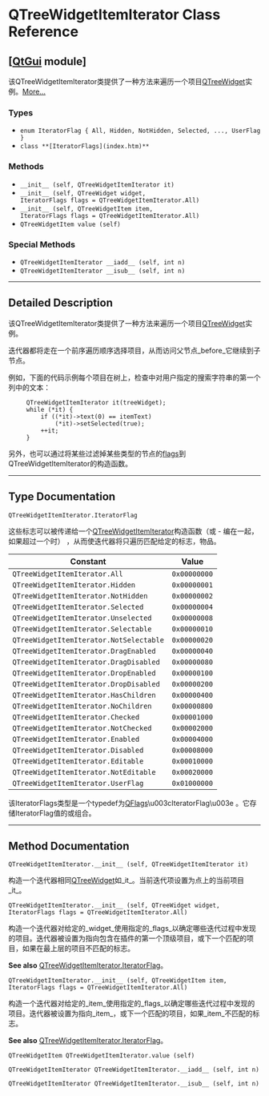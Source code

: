 # QTreeWidgetItemIterator Class Reference

## [[QtGui](index.htm) module]

该QTreeWidgetItemIterator类提供了一种方法来遍历一个项目[QTreeWidget](qtreewidget.html)实例。[More...](#details)

### Types

*   `enum IteratorFlag { All, Hidden, NotHidden, Selected, ..., UserFlag }`
*   `class **[IteratorFlags](index.htm)**`

### Methods

*   `__init__ (self, QTreeWidgetItemIterator it)`
*   `__init__ (self, QTreeWidget widget, IteratorFlags flags = QTreeWidgetItemIterator.All)`
*   `__init__ (self, QTreeWidgetItem item, IteratorFlags flags = QTreeWidgetItemIterator.All)`
*   `QTreeWidgetItem value (self)`

### Special Methods

*   `QTreeWidgetItemIterator __iadd__ (self, int n)`
*   `QTreeWidgetItemIterator __isub__ (self, int n)`

* * *

## Detailed Description

该QTreeWidgetItemIterator类提供了一种方法来遍历一个项目[QTreeWidget](qtreewidget.html)实例。

迭代器都将走在一个前序遍历顺序选择项目，从而访问父节点_before_它继续到子节点。

例如，下面的代码示例每个项目在树上，检查中对用户指定的搜索字符串的第一个列中的文本：

```
     QTreeWidgetItemIterator it(treeWidget);
     while (*it) {
         if ((*it)->text(0) == itemText)
             (*it)->setSelected(true);
         ++it;
     }

```

另外，也可以通过将某些过滤掉某些类型的节点的[flags](qtreewidgetitemiterator.html#IteratorFlag-enum)到QTreeWidgetItemIterator的构造函数。

* * *

## Type Documentation

```
QTreeWidgetItemIterator.IteratorFlag
```

这些标志可以被传递给一个[QTreeWidgetItemIterator](qtreewidgetitemiterator.html)构造函数（或 - 编在一起，如果超过一个时） ，从而使迭代器将只遍历匹配给定的标志，物品。

| Constant | Value |
| --- | --- |
| `QTreeWidgetItemIterator.All` | `0x00000000` |
| `QTreeWidgetItemIterator.Hidden` | `0x00000001` |
| `QTreeWidgetItemIterator.NotHidden` | `0x00000002` |
| `QTreeWidgetItemIterator.Selected` | `0x00000004` |
| `QTreeWidgetItemIterator.Unselected` | `0x00000008` |
| `QTreeWidgetItemIterator.Selectable` | `0x00000010` |
| `QTreeWidgetItemIterator.NotSelectable` | `0x00000020` |
| `QTreeWidgetItemIterator.DragEnabled` | `0x00000040` |
| `QTreeWidgetItemIterator.DragDisabled` | `0x00000080` |
| `QTreeWidgetItemIterator.DropEnabled` | `0x00000100` |
| `QTreeWidgetItemIterator.DropDisabled` | `0x00000200` |
| `QTreeWidgetItemIterator.HasChildren` | `0x00000400` |
| `QTreeWidgetItemIterator.NoChildren` | `0x00000800` |
| `QTreeWidgetItemIterator.Checked` | `0x00001000` |
| `QTreeWidgetItemIterator.NotChecked` | `0x00002000` |
| `QTreeWidgetItemIterator.Enabled` | `0x00004000` |
| `QTreeWidgetItemIterator.Disabled` | `0x00008000` |
| `QTreeWidgetItemIterator.Editable` | `0x00010000` |
| `QTreeWidgetItemIterator.NotEditable` | `0x00020000` |
| `QTreeWidgetItemIterator.UserFlag` | `0x01000000` |

该IteratorFlags类型是一个typedef为[QFlags](index.htm)\u003cIteratorFlag\u003e 。它存储IteratorFlag值的或组合。

* * *

## Method Documentation

```
QTreeWidgetItemIterator.__init__ (self, QTreeWidgetItemIterator it)
```

构造一个迭代器相同[QTreeWidget](qtreewidget.html)如_it_。当前迭代项设置为点上的当前项目_it_。

```
QTreeWidgetItemIterator.__init__ (self, QTreeWidget widget, IteratorFlags flags = QTreeWidgetItemIterator.All)
```

构造一个迭代器对给定的_widget_使用指定的_flags_以确定哪些迭代过程中发现的项目。迭代器被设置为指向包含在插件的第一个顶级项目，或下一个匹配的项目，如果在最上层的项目不匹配的标志。

**See also** [QTreeWidgetItemIterator.IteratorFlag](qtreewidgetitemiterator.html#IteratorFlag-enum)。

```
QTreeWidgetItemIterator.__init__ (self, QTreeWidgetItem item, IteratorFlags flags = QTreeWidgetItemIterator.All)
```

构造一个迭代器对给定的_item_使用指定的_flags_以确定哪些迭代过程中发现的项目。迭代器被设置为指向_item_，或下一个匹配的项目，如果_item_不匹配的标志。

**See also** [QTreeWidgetItemIterator.IteratorFlag](qtreewidgetitemiterator.html#IteratorFlag-enum)。

```
QTreeWidgetItem QTreeWidgetItemIterator.value (self)
```

[](qtreewidgetitem.html)

```
QTreeWidgetItemIterator QTreeWidgetItemIterator.__iadd__ (self, int n)
```

[](qtreewidgetitemiterator.html)

```
QTreeWidgetItemIterator QTreeWidgetItemIterator.__isub__ (self, int n)
```

[](qtreewidgetitemiterator.html)